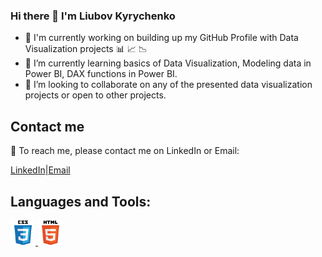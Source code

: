 ### Hi there 👋 I'm Liubov Kyrychenko
- 🔭 I'm currently working on building up my GitHub Profile with Data Visualization projects  📊 📈 📉
- 🌱 I’m currently learning basics of Data Visualization, Modeling data in Power BI, DAX functions in Power BI.
- 👯 I’m looking to collaborate on any of the presented data visualization projects or open to other projects.
<!--<h2>Background</h2>-->

<h2>Contact me</h2>

 📧 To reach me, please contact me on LinkedIn or Email:
 
 <p><a href="https://www.linkedin.com/in/liubov-kyrychenko" target="_blank">LinkedIn</a>|<a href="mailto:liubov.kyrychenko.work@gmail.com" target="_blank">Email</a></p>
 <h2>Languages and Tools:</h2>
 <p align="left" dir="auto"> <a href="https://www.w3schools.com/css/" rel="nofollow"> <img src="https://raw.githubusercontent.com/devicons/devicon/master/icons/css3/css3-original-wordmark.svg" alt="css3" width="40" height="40" style="max-width: 100%;"> </a> 
 <a href="https://www.w3.org/html/" rel="nofollow"> <img src="https://raw.githubusercontent.com/devicons/devicon/master/icons/html5/html5-original-wordmark.svg" alt="html5" width="40" height="40" style="max-width: 100%;"> </a></p>
<!--
**liubovkyry/liubovkyry** is a ✨ _special_ ✨ repository because its `README.md` (this file) appears on your GitHub profile.

Here are some ideas to get you started:

- 🔭 I'm currently working on building up my GitHub Profile with Data Visualization projects.
- 🌱 I’m currently learning basics of Data Visualization, Modeling data in Power BI, DAX functions in Power BI.
- 👯 I’m looking to collaborate on any of the presented data visualization projects or open to ther projects.
- 🤔 I’m looking for help with ...
- 💬 Ask me about ...
- 📫 How to reach me:

- 😄 Pronouns: ...
- ⚡ Fun fact: ...
-->
